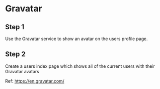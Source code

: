 # Gravatar

## Step 1

Use the Gravatar service to show an avatar on the users profile page.


## Step 2

Create a users index page which shows all of the current users with their Gravatar avatars

Ref: https://en.gravatar.com/